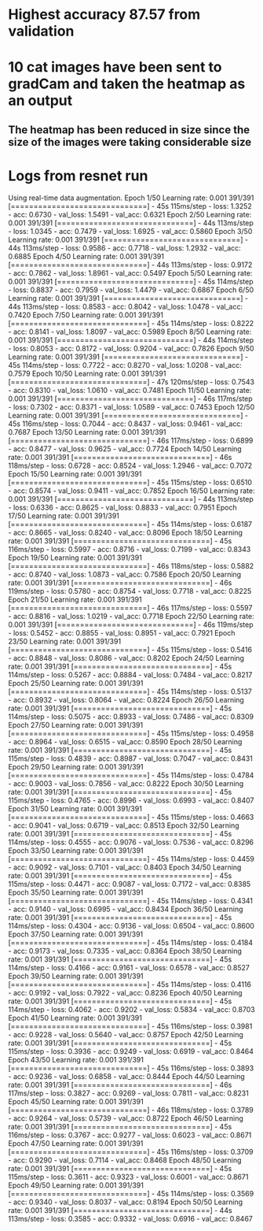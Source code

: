 # Highest accuracy 87.57 from validation
# 10 cat images have been sent to gradCam and taken the heatmap as an output
## The heatmap has been reduced in size since the size of the images were taking considerable size
# Logs from resnet run

Using real-time data augmentation.
Epoch 1/50
Learning rate:  0.001
391/391 [==============================] - 45s 115ms/step - loss: 1.3252 - acc: 0.6730 - val_loss: 1.5491 - val_acc: 0.6321
Epoch 2/50
Learning rate:  0.001
391/391 [==============================] - 44s 113ms/step - loss: 1.0345 - acc: 0.7479 - val_loss: 1.6925 - val_acc: 0.5860
Epoch 3/50
Learning rate:  0.001
391/391 [==============================] - 44s 113ms/step - loss: 0.9586 - acc: 0.7718 - val_loss: 1.2932 - val_acc: 0.6885
Epoch 4/50
Learning rate:  0.001
391/391 [==============================] - 44s 113ms/step - loss: 0.9172 - acc: 0.7862 - val_loss: 1.8961 - val_acc: 0.5497
Epoch 5/50
Learning rate:  0.001
391/391 [==============================] - 45s 114ms/step - loss: 0.8837 - acc: 0.7959 - val_loss: 1.4479 - val_acc: 0.6867
Epoch 6/50
Learning rate:  0.001
391/391 [==============================] - 44s 113ms/step - loss: 0.8583 - acc: 0.8042 - val_loss: 1.0478 - val_acc: 0.7420
Epoch 7/50
Learning rate:  0.001
391/391 [==============================] - 45s 114ms/step - loss: 0.8222 - acc: 0.8141 - val_loss: 1.8097 - val_acc: 0.5989
Epoch 8/50
Learning rate:  0.001
391/391 [==============================] - 44s 114ms/step - loss: 0.8053 - acc: 0.8172 - val_loss: 0.9204 - val_acc: 0.7826
Epoch 9/50
Learning rate:  0.001
391/391 [==============================] - 45s 114ms/step - loss: 0.7722 - acc: 0.8270 - val_loss: 1.0208 - val_acc: 0.7579
Epoch 10/50
Learning rate:  0.001
391/391 [==============================] - 47s 120ms/step - loss: 0.7543 - acc: 0.8310 - val_loss: 1.0610 - val_acc: 0.7481
Epoch 11/50
Learning rate:  0.001
391/391 [==============================] - 46s 117ms/step - loss: 0.7302 - acc: 0.8371 - val_loss: 1.0589 - val_acc: 0.7453
Epoch 12/50
Learning rate:  0.001
391/391 [==============================] - 45s 116ms/step - loss: 0.7044 - acc: 0.8437 - val_loss: 0.9461 - val_acc: 0.7687
Epoch 13/50
Learning rate:  0.001
391/391 [==============================] - 46s 117ms/step - loss: 0.6899 - acc: 0.8477 - val_loss: 0.9625 - val_acc: 0.7724
Epoch 14/50
Learning rate:  0.001
391/391 [==============================] - 46s 118ms/step - loss: 0.6728 - acc: 0.8524 - val_loss: 1.2946 - val_acc: 0.7072
Epoch 15/50
Learning rate:  0.001
391/391 [==============================] - 45s 115ms/step - loss: 0.6510 - acc: 0.8574 - val_loss: 0.9411 - val_acc: 0.7852
Epoch 16/50
Learning rate:  0.001
391/391 [==============================] - 44s 113ms/step - loss: 0.6336 - acc: 0.8625 - val_loss: 0.8833 - val_acc: 0.7951
Epoch 17/50
Learning rate:  0.001
391/391 [==============================] - 45s 114ms/step - loss: 0.6187 - acc: 0.8665 - val_loss: 0.8240 - val_acc: 0.8096
Epoch 18/50
Learning rate:  0.001
391/391 [==============================] - 45s 116ms/step - loss: 0.5997 - acc: 0.8716 - val_loss: 0.7199 - val_acc: 0.8343
Epoch 19/50
Learning rate:  0.001
391/391 [==============================] - 46s 118ms/step - loss: 0.5882 - acc: 0.8740 - val_loss: 1.0873 - val_acc: 0.7586
Epoch 20/50
Learning rate:  0.001
391/391 [==============================] - 46s 119ms/step - loss: 0.5780 - acc: 0.8754 - val_loss: 0.7718 - val_acc: 0.8225
Epoch 21/50
Learning rate:  0.001
391/391 [==============================] - 46s 117ms/step - loss: 0.5597 - acc: 0.8816 - val_loss: 1.0219 - val_acc: 0.7718
Epoch 22/50
Learning rate:  0.001
391/391 [==============================] - 46s 119ms/step - loss: 0.5452 - acc: 0.8855 - val_loss: 0.8951 - val_acc: 0.7921
Epoch 23/50
Learning rate:  0.001
391/391 [==============================] - 45s 115ms/step - loss: 0.5416 - acc: 0.8848 - val_loss: 0.8086 - val_acc: 0.8202
Epoch 24/50
Learning rate:  0.001
391/391 [==============================] - 45s 114ms/step - loss: 0.5267 - acc: 0.8884 - val_loss: 0.7484 - val_acc: 0.8217
Epoch 25/50
Learning rate:  0.001
391/391 [==============================] - 45s 114ms/step - loss: 0.5137 - acc: 0.8932 - val_loss: 0.8064 - val_acc: 0.8224
Epoch 26/50
Learning rate:  0.001
391/391 [==============================] - 45s 114ms/step - loss: 0.5075 - acc: 0.8933 - val_loss: 0.7486 - val_acc: 0.8309
Epoch 27/50
Learning rate:  0.001
391/391 [==============================] - 45s 115ms/step - loss: 0.4958 - acc: 0.8964 - val_loss: 0.6515 - val_acc: 0.8590
Epoch 28/50
Learning rate:  0.001
391/391 [==============================] - 45s 115ms/step - loss: 0.4839 - acc: 0.8987 - val_loss: 0.7047 - val_acc: 0.8431
Epoch 29/50
Learning rate:  0.001
391/391 [==============================] - 45s 114ms/step - loss: 0.4784 - acc: 0.9003 - val_loss: 0.7856 - val_acc: 0.8222
Epoch 30/50
Learning rate:  0.001
391/391 [==============================] - 45s 115ms/step - loss: 0.4765 - acc: 0.8996 - val_loss: 0.6993 - val_acc: 0.8407
Epoch 31/50
Learning rate:  0.001
391/391 [==============================] - 45s 115ms/step - loss: 0.4663 - acc: 0.9041 - val_loss: 0.6719 - val_acc: 0.8513
Epoch 32/50
Learning rate:  0.001
391/391 [==============================] - 45s 114ms/step - loss: 0.4555 - acc: 0.9076 - val_loss: 0.7536 - val_acc: 0.8296
Epoch 33/50
Learning rate:  0.001
391/391 [==============================] - 45s 114ms/step - loss: 0.4459 - acc: 0.9092 - val_loss: 0.7101 - val_acc: 0.8403
Epoch 34/50
Learning rate:  0.001
391/391 [==============================] - 45s 115ms/step - loss: 0.4471 - acc: 0.9087 - val_loss: 0.7172 - val_acc: 0.8385
Epoch 35/50
Learning rate:  0.001
391/391 [==============================] - 45s 114ms/step - loss: 0.4341 - acc: 0.9140 - val_loss: 0.6995 - val_acc: 0.8434
Epoch 36/50
Learning rate:  0.001
391/391 [==============================] - 45s 114ms/step - loss: 0.4304 - acc: 0.9136 - val_loss: 0.6504 - val_acc: 0.8600
Epoch 37/50
Learning rate:  0.001
391/391 [==============================] - 45s 114ms/step - loss: 0.4184 - acc: 0.9173 - val_loss: 0.7335 - val_acc: 0.8364
Epoch 38/50
Learning rate:  0.001
391/391 [==============================] - 45s 114ms/step - loss: 0.4166 - acc: 0.9161 - val_loss: 0.6578 - val_acc: 0.8527
Epoch 39/50
Learning rate:  0.001
391/391 [==============================] - 45s 114ms/step - loss: 0.4116 - acc: 0.9192 - val_loss: 0.7922 - val_acc: 0.8236
Epoch 40/50
Learning rate:  0.001
391/391 [==============================] - 45s 114ms/step - loss: 0.4062 - acc: 0.9202 - val_loss: 0.5834 - val_acc: 0.8703
Epoch 41/50
Learning rate:  0.001
391/391 [==============================] - 45s 116ms/step - loss: 0.3981 - acc: 0.9228 - val_loss: 0.5640 - val_acc: 0.8757
Epoch 42/50
Learning rate:  0.001
391/391 [==============================] - 45s 115ms/step - loss: 0.3936 - acc: 0.9249 - val_loss: 0.6919 - val_acc: 0.8464
Epoch 43/50
Learning rate:  0.001
391/391 [==============================] - 45s 116ms/step - loss: 0.3893 - acc: 0.9236 - val_loss: 0.6858 - val_acc: 0.8444
Epoch 44/50
Learning rate:  0.001
391/391 [==============================] - 46s 117ms/step - loss: 0.3827 - acc: 0.9269 - val_loss: 0.7811 - val_acc: 0.8231
Epoch 45/50
Learning rate:  0.001
391/391 [==============================] - 46s 118ms/step - loss: 0.3789 - acc: 0.9264 - val_loss: 0.5739 - val_acc: 0.8722
Epoch 46/50
Learning rate:  0.001
391/391 [==============================] - 45s 116ms/step - loss: 0.3767 - acc: 0.9277 - val_loss: 0.6023 - val_acc: 0.8671
Epoch 47/50
Learning rate:  0.001
391/391 [==============================] - 45s 116ms/step - loss: 0.3709 - acc: 0.9290 - val_loss: 0.7114 - val_acc: 0.8468
Epoch 48/50
Learning rate:  0.001
391/391 [==============================] - 45s 115ms/step - loss: 0.3611 - acc: 0.9323 - val_loss: 0.6001 - val_acc: 0.8671
Epoch 49/50
Learning rate:  0.001
391/391 [==============================] - 45s 114ms/step - loss: 0.3569 - acc: 0.9340 - val_loss: 0.8037 - val_acc: 0.8194
Epoch 50/50
Learning rate:  0.001
391/391 [==============================] - 44s 113ms/step - loss: 0.3585 - acc: 0.9332 - val_loss: 0.6916 - val_acc: 0.8467
